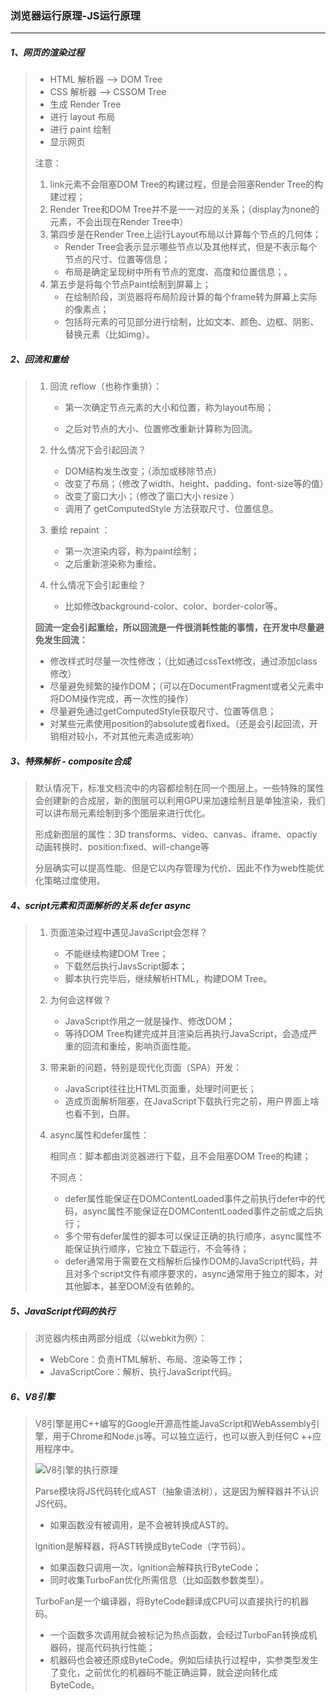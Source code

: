 ### 浏览器运行原理-JS运行原理

------

##### 1、网页的渲染过程

> - HTML 解析器 --> DOM Tree
> - CSS 解析器 --> CSSOM Tree
> - 生成 Render Tree
> - 进行 layout 布局
> - 进行 paint 绘制
> - 显示网页
>
> 注意：
> 1. link元素不会阻塞DOM Tree的构建过程，但是会阻塞Render Tree的构建过程；
> 2. Render Tree和DOM Tree并不是一一对应的关系；（display为none的元素，不会出现在Render Tree中）
> 3. 第四步是在Render Tree上运行Layout布局以计算每个节点的几何体；
>    - Render Tree会表示显示哪些节点以及其他样式，但是不表示每个节点的尺寸、位置等信息；
>    - 布局是确定呈现树中所有节点的宽度、高度和位置信息；。
> 4. 第五步是将每个节点Paint绘制到屏幕上；
>    - 在绘制阶段，浏览器将布局阶段计算的每个frame转为屏幕上实际的像素点； 
>    - 包括将元素的可见部分进行绘制，比如文本、颜色、边框、阴影、替换元素（比如img）。

##### 2、回流和重绘

> 1. 回流 reflow（也称作重排）：
>
>    - 第一次确定节点元素的大小和位置，称为layout布局；
>
>    - 之后对节点的大小、位置修改重新计算称为回流。
>
> 2. 什么情况下会引起回流？
>
>    - DOM结构发生改变；（添加或移除节点）
>    - 改变了布局；（修改了width、height、padding、font-size等的值）
>    - 改变了窗口大小；（修改了窗口大小 resize ）
>    - 调用了 getComputedStyle 方法获取尺寸、位置信息。
>
> 3. 重绘 repaint ：
>
>    - 第一次渲染内容，称为paint绘制；
>    - 之后重新渲染称为重绘。
>
> 4. 什么情况下会引起重绘？
>
>    - 比如修改background-color、color、border-color等。
>
> **回流一定会引起重绘，所以回流是一件很消耗性能的事情，在开发中尽量避免发生回流：**
>
> - 修改样式时尽量一次性修改；（比如通过cssText修改，通过添加class修改）
> - 尽量避免频繁的操作DOM；（可以在DocumentFragment或者父元素中将DOM操作完成，再一次性的操作）
> - 尽量避免通过getComputedStyle获取尺寸、位置等信息；
> - 对某些元素使用position的absolute或者fixed。（还是会引起回流，开销相对较小，不对其他元素造成影响）

##### 3、特殊解析 - composite合成

> 默认情况下，标准文档流中的内容都绘制在同一个图层上。一些特殊的属性会创建新的合成层，新的图层可以利用GPU来加速绘制且是单独渲染，我们可以讲布局元素绘制到多个图层来进行优化。
>
> 形成新图层的属性：3D transforms、video、canvas、iframe、opactiy动画转换时、position:fixed、will-change等
>
> 分层确实可以提高性能、但是它以内存管理为代价、因此不作为web性能优化策略过度使用。

##### 4、script元素和页面解析的关系 defer async

> 1. 页面渲染过程中遇见JavaScript会怎样？
>
>    - 不能继续构建DOM Tree；
>    - 下载然后执行JavsScript脚本；
>    - 脚本执行完毕后，继续解析HTML，构建DOM Tree。
>
> 2. 为何会这样做？
>
>    - JavaScript作用之一就是操作、修改DOM；
>    - 等待DOM Tree构建完成并且渲染后再执行JavaScript，会造成严重的回流和重绘，影响页面性能。
>
> 3. 带来新的问题，特别是现代化页面（SPA）开发：
>
>    - JavaScript往往比HTML页面重，处理时间更长；
>    - 造成页面解析阻塞，在JavaScript下载执行完之前，用户界面上啥也看不到，白屏。
>
> 4. async属性和defer属性：
>
>    相同点：脚本都由浏览器进行下载，且不会阻塞DOM Tree的构建；
>
>    不同点：
>
>    - defer属性能保证在DOMContentLoaded事件之前执行defer中的代码，async属性不能保证在DOMContentLoaded事件之前或之后执行；
>    - 多个带有defer属性的脚本可以保证正确的执行顺序，async属性不能保证执行顺序，它独立下载运行，不会等待；
>    - defer通常用于需要在文档解析后操作DOM的JavaScript代码，并且对多个script文件有顺序要求的，async通常用于独立的脚本，对其他脚本，甚至DOM没有依赖的。

##### 5、JavaScript代码的执行

> 浏览器内核由两部分组成（以webkit为例）：
> - WebCore：负责HTML解析、布局、渲染等工作；
> - JavaScriptCore：解析、执行JavaScript代码。

##### 6、V8引擎

> V8引擎是用C++编写的Google开源高性能JavaScript和WebAssembly引擎，用于Chrome和Node.js等。可以独立运行，也可以嵌入到任何C ++应用程序中。
>
> ![V8引擎的执行原理](https://note.youdao.com/yws/public/resource/3922cf356902a7e2d14a18e5df9ad73c/xmlnote/A4FC68C7C98A407CA405F0112D6586DC/4158)
>
> Parse模块将JS代码转化成AST（抽象语法树），这是因为解释器并不认识JS代码。
>
> - 如果函数没有被调用，是不会被转换成AST的。
>
> lgnition是解释器，将AST转换成ByteCode（字节码）。
>
> - 如果函数只调用一次，lgnition会解释执行ByteCode；
> - 同时收集TurboFan优化所需信息（比如函数参数类型）。
>
> TurboFan是一个编译器，将ByteCode翻译成CPU可以直接执行的机器码。
>
> - 一个函数多次调用就会被标记为热点函数，会经过TurboFan转换成机器码，提高代码执行性能；
> - 机器码也会被还原成ByteCode。例如后续执行过程中，实参类型发生了变化，之前优化的机器码不能正确运算，就会逆向转化成ByteCode。


